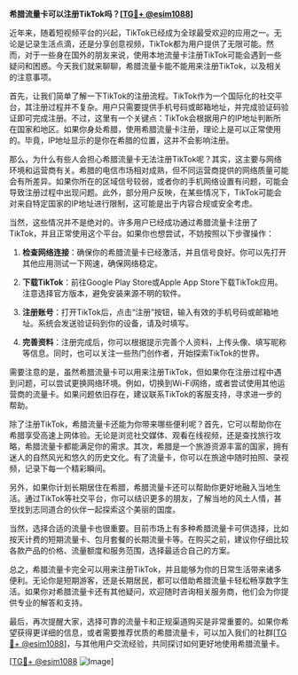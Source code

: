 **希腊流量卡可以注册TikTok吗？[[TG💪+ @esim1088](https://t.me/s/esim1088)]**

近年来，随着短视频平台的兴起，TikTok已经成为全球最受欢迎的应用之一。无论是记录生活点滴，还是分享创意视频，TikTok都为用户提供了无限可能。然而，对于一些身在国外的朋友来说，使用本地流量卡注册TikTok可能会遇到一些疑问和困惑。今天我们就来聊聊，希腊流量卡能不能用来注册TikTok，以及相关的注意事项。

首先，让我们简单了解一下TikTok的注册流程。TikTok作为一个国际化的社交平台，其注册过程并不复杂。用户只需要提供手机号码或邮箱地址，并完成验证码验证即可完成注册。不过，这里有一个关键点：TikTok会根据用户的IP地址判断所在国家和地区。如果你身处希腊，使用希腊流量卡注册，理论上是可以正常使用的。毕竟，IP地址显示的是你在希腊的位置，这并不会影响注册。

那么，为什么有些人会担心希腊流量卡无法注册TikTok呢？其实，这主要与网络环境和运营商有关。希腊的电信市场相对成熟，但不同运营商提供的网络质量可能会有所差异。如果你所在的区域信号较弱，或者你的手机网络设置有问题，可能会导致注册过程中出现问题。此外，部分用户反映，在某些情况下，TikTok可能会对来自特定国家的IP地址进行限制，这可能是出于内容合规或安全考虑。

当然，这些情况并不是绝对的。许多用户已经成功通过希腊流量卡注册了TikTok，并且正常使用这个平台。如果你也想尝试，不妨按照以下步骤操作：

1. **检查网络连接**：确保你的希腊流量卡已经激活，并且信号良好。你可以先打开其他应用测试一下网速，确保网络稳定。
   
2. **下载TikTok**：前往Google Play Store或Apple App Store下载TikTok应用。注意选择官方版本，避免安装来源不明的软件。

3. **注册账号**：打开TikTok后，点击“注册”按钮，输入有效的手机号码或邮箱地址。系统会发送验证码到你的设备，请及时填写。

4. **完善资料**：注册完成后，你可以根据提示完善个人资料，上传头像、填写昵称等信息。同时，也可以关注一些热门创作者，开始探索TikTok的世界。

需要注意的是，虽然希腊流量卡可以用来注册TikTok，但如果你在注册过程中遇到问题，可以尝试更换网络环境。例如，切换到Wi-Fi网络，或者尝试使用其他运营商的流量卡。如果问题依旧存在，建议联系TikTok的客服支持，寻求进一步的帮助。

除了注册TikTok，希腊流量卡还能为你带来哪些便利呢？首先，它可以帮助你在希腊享受高速上网体验。无论是浏览社交媒体、观看在线视频，还是查找旅行攻略，希腊流量卡都能满足你的需求。其次，希腊是一个旅游资源丰富的国家，拥有迷人的自然风光和悠久的历史文化。有了流量卡，你可以在旅途中随时拍照、录视频，记录下每一个精彩瞬间。

另外，如果你计划长期居住在希腊，希腊流量卡还可以帮助你更好地融入当地生活。通过TikTok等社交平台，你可以结识更多的朋友，了解当地的风土人情，甚至找到志同道合的伙伴一起探索这个美丽的国度。

当然，选择合适的流量卡也很重要。目前市场上有多种希腊流量卡可供选择，比如按天计费的短期流量卡、包月套餐的长期流量卡等。在购买之前，建议你仔细比较各款产品的价格、流量额度和服务范围，选择最适合自己的方案。

总之，希腊流量卡完全可以用来注册TikTok，并且能够为你的日常生活带来诸多便利。无论你是短期游客，还是长期居民，都可以借助希腊流量卡轻松畅享数字生活。如果你对希腊流量卡还有其他疑问，欢迎随时咨询相关服务商，他们会为你提供专业的解答和支持。

最后，再次提醒大家，选择可靠的流量卡和正规渠道购买是非常重要的。如果你希望获得更详细的信息，或者需要推荐优质的希腊流量卡，可以加入我们的社群[[TG💪+ @esim1088](https://t.me/s/esim1088)]，与其他用户交流经验，共同探讨如何更好地使用希腊流量卡。

[[TG💪+ @esim1088](https://t.me/s/esim1088) ![Image](https://i.postimg.cc/4NQfJmqS/Snipaste-2025-05-13-00-14-12.png)]